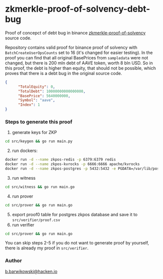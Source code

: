 # zkmerkle-proof-of-solvency-debt-bug

Proof of concepct of debt bug in binance [zkmerkle-proof-of-solvency](https://github.com/binance/zkmerkle-proof-of-solvency) source code.

Repository contains valid proof for binance proof of solvency with `BatchCreateUserOpsCounts` set to 16 (it's changed for easier testing). In the proof you can find that all original BasePrices from `sampledata` were not changed, but there is 200 mln debt of AAVE token, worth 8 bln USD. So in this proof, the debt is higher than equity, that should not be possible, which proves that there is a debt bug in the original source code.

```json
{
      "TotalEquity": 0,
      "TotalDebt": 10000000000000000,
      "BasePrice": 5640000000,
      "Symbol": "aave",
      "Index": 1
}
```

### Steps to generate this proof

1. generate keys for ZKP
```bash
cd src/keygen && go run main.py
```
2. run dockers:
```bash
docker run -d --name zkpos-redis -p 6379:6379 redis
docker run -d --name zkpos-kvrocks -p 6666:6666 apache/kvrocks
docker run -d --name zkpos-postgres -p 5432:5432 -e PGDATA=/var/lib/postgresql/data/pgdata -e POSTGRES_PASSWORD=zkpos@123 -e POSTGRES_USER=postgres -e POSTGRES_DB=zkpos postgres
```
3. run witness
```bash
cd src/witness && go run main.go
```
4. run prover
```bash
cd src/prover && go run main.go
```
5. export proof0 table for postgres zkpos database and save it to `src/verifier/proof.csv`
6. run verifier
```bash
cd src/prover && go run main.go
```

You can skip steps 2-5 if you do not want to generate proof by yourself, there is already my proof in `src/verifier`.

### Author

b.barwikowski@hacken.io
